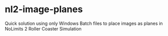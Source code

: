 # nl2-image-planes
Quick solution using only Windows Batch files to place images as planes in NoLimits 2 Roller Coaster Simulation
